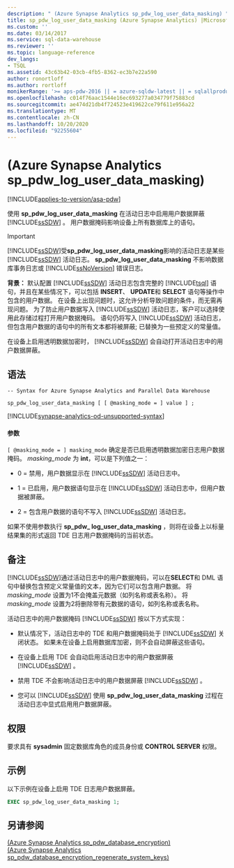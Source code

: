```yaml
---
description: " (Azure Synapse Analytics sp_pdw_log_user_data_masking) "
title: sp_pdw_log_user_data_masking (Azure Synapse Analytics) |Microsoft Docs
ms.custom: ''
ms.date: 03/14/2017
ms.service: sql-data-warehouse
ms.reviewer: ''
ms.topic: language-reference
dev_langs:
- TSQL
ms.assetid: 43c63b42-03cb-4fb5-8362-ec3b7e22a590
author: ronortloff
ms.author: rortloff
monikerRange: '>= aps-pdw-2016 || = azure-sqldw-latest || = sqlallproducts-allversions'
ms.openlocfilehash: c014f76aac1544e16ec693277a034779f75883cd
ms.sourcegitcommit: ae474d21db4f724523e419622ce79f611e956a22
ms.translationtype: MT
ms.contentlocale: zh-CN
ms.lasthandoff: 10/20/2020
ms.locfileid: "92255604"
---
```

# <a name="sp_pdw_log_user_data_masking-azure-synapse-analytics"></a> (Azure Synapse Analytics sp_pdw_log_user_data_masking) 
[!INCLUDE[applies-to-version/asa-pdw](../../includes/applies-to-version/asa-pdw.md)]

  使用 **sp_pdw_log_user_data_masking** 在活动日志中启用用户数据屏蔽 [!INCLUDE[ssSDW](../../includes/sssdw-md.md)] 。 用户数据掩码影响设备上所有数据库上的语句。  
  
> [!IMPORTANT]  
>  [!INCLUDE[ssSDW](../../includes/sssdw-md.md)]受**sp_pdw_log_user_data_masking**影响的活动日志是某些 [!INCLUDE[ssSDW](../../includes/sssdw-md.md)] 活动日志。 **sp_pdw_log_user_data_masking** 不影响数据库事务日志或 [!INCLUDE[ssNoVersion](../../includes/ssnoversion-md.md)] 错误日志。  
  
 **背景：** 默认配置 [!INCLUDE[ssSDW](../../includes/sssdw-md.md)] 活动日志包含完整的 [!INCLUDE[tsql](../../includes/tsql-md.md)] 语句，并且在某些情况下，可以包括 **INSERT**、 **UPDATE**和 **SELECT** 语句等操作中包含的用户数据。 在设备上出现问题时，这允许分析导致问题的条件，而无需再现问题。 为了防止用户数据写入 [!INCLUDE[ssSDW](../../includes/sssdw-md.md)] 活动日志，客户可以选择使用此存储过程打开用户数据掩码。 语句仍将写入 [!INCLUDE[ssSDW](../../includes/sssdw-md.md)] 活动日志，但包含用户数据的语句中的所有文本都将被屏蔽; 已替换为一些预定义的常量值。  
  
 在设备上启用透明数据加密时， [!INCLUDE[ssSDW](../../includes/sssdw-md.md)] 会自动打开活动日志中的用户数据屏蔽。  
  
## <a name="syntax"></a>语法  
  
```syntaxsql  
-- Syntax for Azure Synapse Analytics and Parallel Data Warehouse  
  
sp_pdw_log_user_data_masking [ [ @masking_mode = ] value ] ;  
```

[!INCLUDE[synapse-analytics-od-unsupported-syntax](../../includes/synapse-analytics-od-unsupported-syntax.md)]

#### <a name="parameters"></a>参数  
`[ @masking_mode = ] masking_mode` 确定是否已启用透明数据加密日志用户数据掩码。 *masking_mode* 为 **int**，可以是下列值之一：  
  
-   0 = 禁用，用户数据显示在 [!INCLUDE[ssSDW](../../includes/sssdw-md.md)] 活动日志中。  
  
-   1 = 已启用，用户数据语句显示在 [!INCLUDE[ssSDW](../../includes/sssdw-md.md)] 活动日志中，但用户数据被屏蔽。  
  
-   2 = 包含用户数据的语句不写入 [!INCLUDE[ssSDW](../../includes/sssdw-md.md)] 活动日志。  
  
 如果不使用参数执行 **sp_pdw_ log_user_data_masking** ，则将在设备上以标量结果集的形式返回 TDE 日志用户数据掩码的当前状态。  
  
## <a name="remarks"></a>备注  
 [!INCLUDE[ssSDW](../../includes/sssdw-md.md)]通过活动日志中的用户数据掩码，可以在**SELECT**和 DML 语句中替换包含预定义常量值的文本，因为它们可以包含用户数据。 将 *masking_mode* 设置为1不会掩盖元数据（如列名称或表名称）。 将 *masking_mode* 设置为2将删除带有元数据的语句，如列名称或表名称。  
  
 活动日志中的用户数据掩码 [!INCLUDE[ssSDW](../../includes/sssdw-md.md)] 按以下方式实现：  
  
-   默认情况下，活动日志中的 TDE 和用户数据掩码处于 [!INCLUDE[ssSDW](../../includes/sssdw-md.md)] 关闭状态。 如果未在设备上启用数据库加密，则不会自动屏蔽这些语句。  
  
-   在设备上启用 TDE 会自动启用活动日志中的用户数据屏蔽 [!INCLUDE[ssSDW](../../includes/sssdw-md.md)] 。  
  
-   禁用 TDE 不会影响活动日志中的用户数据屏蔽 [!INCLUDE[ssSDW](../../includes/sssdw-md.md)] 。  
  
-   您可以 [!INCLUDE[ssSDW](../../includes/sssdw-md.md)] 使用 **sp_pdw_log_user_data_masking** 过程在活动日志中显式启用用户数据屏蔽。  
  
## <a name="permissions"></a>权限  
 要求具有 **sysadmin** 固定数据库角色的成员身份或 **CONTROL SERVER** 权限。  
  
## <a name="example"></a>示例  
 以下示例在设备上启用 TDE 日志用户数据屏蔽。  
  
```sql  
EXEC sp_pdw_log_user_data_masking 1;  
```  
  
## <a name="see-also"></a>另请参阅  
 [&#40;Azure Synapse Analytics sp_pdw_database_encryption&#41;](../../relational-databases/system-stored-procedures/sp-pdw-database-encryption-sql-data-warehouse.md)   
 [&#40;Azure Synapse Analytics sp_pdw_database_encryption_regenerate_system_keys&#41;](../../relational-databases/system-stored-procedures/sp-pdw-database-encryption-regenerate-system-keys-sql-data-warehouse.md)  
  
  
